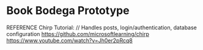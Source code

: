 # Book Bodega Prototype

REFERENCE
Chirp Tutorial:
      // Handles posts, login/authentication, database configuration
      https://github.com/microsoftlearning/chirp
      https://www.youtube.com/watch?v=Jh0er2pRcq8
